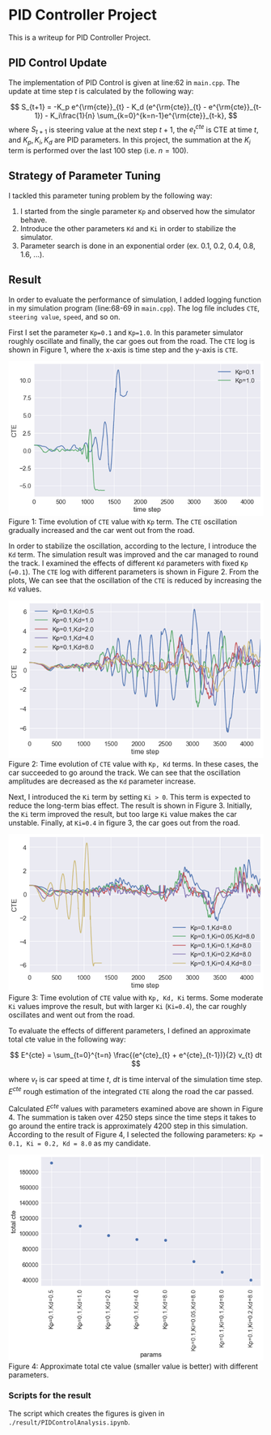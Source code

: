# PID Controller Project

This is a writeup for PID Controller Project.

## PID Control Update

The implementation of PID Control is given at line:62 in `main.cpp`.
The update at time step $t$ is calculated by the following way:

$$
  S_{t+1} = -K_p e^{\rm{cte}}_{t} - K_d (e^{\rm{cte}}_{t} - e^{\rm{cte}}_{t-1}) - K_i\frac{1}{n} \sum_{k=0}^{k=n-1}e^{\rm{cte}}_{t-k},
$$
where $S_{t+1}$ is steering value at the next step $t+1$, the $e^{cte}_{t}$ is CTE at time $t$, and $K_p, K_i, K_d$ are PID parameters. In this project, the summation at the $K_i$ term is performed over the last 100 step (i.e. $n=100$).

## Strategy of Parameter Tuning

I tackled this parameter tuning problem by the following way:

1. I started from the single parameter `Kp` and observed how the simulator behave.
2. Introduce the other parameters `Kd` and `Ki` in order to stabilize the simulator.
3. Parameter search is done in an exponential order (ex. 0.1, 0.2, 0.4, 0.8, 1.6, ...).

## Result

In order to evaluate the performance of simulation, I added logging function in my simulation program (line:68-69 in `main.cpp`). The log file includes `CTE`, `steering value`, `speed`, and so on.

First I set the parameter `Kp=0.1` and `Kp=1.0`. In this parameter simulator roughly oscillate and finally, the car goes out from the road. The `CTE` log is shown in Figure 1, where the x-axis is time step and the y-axis is `CTE`.

![Fig1](./result/fig1.png)
Figure 1: Time evolution of `CTE` value with `Kp` term. The `CTE` oscillation gradually increased and the car went out from the road.

In order to stabilize the oscillation, according to the lecture, I introduce the `Kd` term. The simulation result was improved and the car managed to round the track. I examined the effects of different `Kd` parameters with fixed `Kp` (`=0.1`). The `CTE` log with different parameters is shown in Figure 2. From the plots, We can see that the oscillation of the `CTE` is reduced by increasing the `Kd` values.

![Fig2](./result/fig2.png)
Figure 2: Time evolution of `CTE` value with `Kp, Kd` terms. In these cases, the car succeeded to go around the track. We can see that the oscillation amplitudes are decreased as the `Kd` parameter increase.


Next, I introduced the `Ki` term by setting `Ki > 0`. This term is expected to reduce the long-term bias effect. The result is shown in Figure 3. Initially, the `Ki` term improved the result, but too large `Ki` value makes the car unstable. Finally, at `Ki=0.4` in figure 3, the car goes out from the road.

![Fig3](./result/fig3.png)
Figure 3: Time evolution of `CTE` value with `Kp, Kd, Ki` terms. Some moderate `Ki` values improve the result, but with larger `Ki` (`Ki=0.4`), the car roughly oscillates and went out from the road.

To evaluate the effects of different parameters, I defined an approximate total cte value in the following way:

$$
  E^{cte} = \sum_{t=0}^{t=n} \frac{(e^{cte}_{t} + e^{cte}_{t-1})}{2} v_{t} dt
$$

where $v_{t}$ is car speed at time $t$, $dt$ is time interval of the simulation time step. $E^{cte}$ rough estimation of the integrated `CTE` along the road the car passed.

Calculated $E^{cte}$ values with parameters examined above are shown in Figure 4. The summation is taken over 4250 steps since the time steps it takes to go around the entire track is approximately 4200 step in this simulation. According to the result of Figure 4, I selected the following parameters: `Kp = 0.1, Ki = 0.2, Kd = 8.0` as my candidate.

![Fig4](./result/fig4.png)
Figure 4: Approximate total cte value (smaller value is better) with different parameters.

### Scripts for the result

The script which creates the figures is given in `./result/PIDControlAnalysis.ipynb`.
